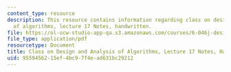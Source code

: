 ```yaml
---
content_type: resource
description: This resource contains information regarding class on design and analysis
  of algorithms, lecture 17 Notes, handwritten.
file: https://ol-ocw-studio-app-qa.s3.amazonaws.com/courses/6-046j-design-and-analysis-of-algorithms-spring-2015/9559456215ef4bc97f4ead631bc29212_MIT6_046JS15_writtenlec17.pdf
file_type: application/pdf
resourcetype: Document
title: Class on Design and Analysis of Algorithms, Lecture 17 Notes, Handwritten
uid: 95594562-15ef-4bc9-7f4e-ad631bc29212
---
```

